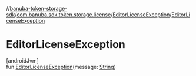 //[banuba-token-storage-sdk](../../../index.md)/[com.banuba.sdk.token.storage.license](../index.md)/[EditorLicenseException](index.md)/[EditorLicenseException](-editor-license-exception.md)

# EditorLicenseException

[androidJvm]\
fun [EditorLicenseException](-editor-license-exception.md)(message: [String](https://kotlinlang.org/api/latest/jvm/stdlib/kotlin/-string/index.html))
